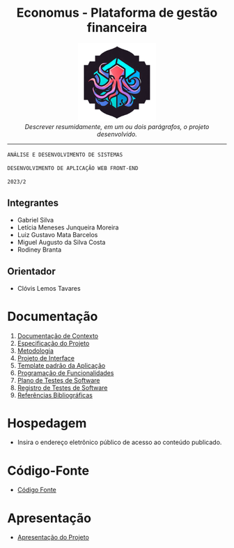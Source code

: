 <h1 align="center">Economus - Plataforma de gestão financeira</h1>

<p align="center">
  <img src="documentos/img/logo-economus.png" alt="economus-logo" width="180px" height="180px"/>
  <br>
  <em>Descrever resumidamente, em um ou dois parágrafos, o projeto desenvolvido.</em>
  <br>
</p>

<hr>

`ANÁLISE E DESENVOLVIMENTO DE SISTEMAS`

`DESENVOLVIMENTO DE APLICAÇÃO WEB FRONT-END`

`2023/2`

## Integrantes

* Gabriel Silva
* Letícia Meneses Junqueira Moreira
* Luiz Gustavo Mata Barcelos
* Miguel Augusto da Silva Costa
* Rodiney Branta

## Orientador

* Clóvis Lemos Tavares

# Documentação

<ol>
<li><a href="documentos/01-Documentação de Contexto.md"> Documentação de Contexto</a></li>
<li><a href="documentos/02-Especificação do Projeto.md"> Especificação do Projeto</a></li>
<li><a href="documentos/03-Metodologia.md"> Metodologia</a></li>
<li><a href="documentos/04-Projeto de Interface.md"> Projeto de Interface</a></li>
<li><a href="documentos/05-Template padrão da Aplicação.md"> Template padrão da Aplicação</a></li>
<li><a href="documentos/06-Programação de Funcionalidades.md"> Programação de Funcionalidades</a></li>
<li><a href="documentos/07-Plano de Testes de Software.md"> Plano de Testes de Software</a></li>
<li><a href="documentos/08-Registro de Testes de Software.md"> Registro de Testes de Software</a></li>
<li><a href="documentos/09-Referências.md"> Referências Bibliográficas</a></li>
</ol>

# Hospedagem

* Insira o endereço eletrônico público de acesso ao conteúdo publicado. 

# Código-Fonte

* <a href="codigo-fonte">Código Fonte</a>

# Apresentação

* <a href="apresentacao/README.md">Apresentação do Projeto</a>
